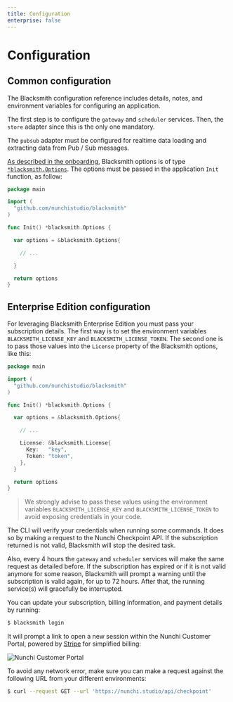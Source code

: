 ```yaml
---
title: Configuration
enterprise: false
---
```


# Configuration

## Common configuration

The Blacksmith configuration reference includes details, notes, and environment
variables for configuring an application.

The first step is to configure the `gateway` and `scheduler` services. Then, the
`store` adapter since this is the only one mandatory.

The `pubsub` adapter must be configured for realtime data loading and extracting
data from Pub / Sub messages.

[As described in the onboarding](/blacksmith/start/firstapp/create), Blacksmith
options is of type [`*blacksmith.Options`](https://pkg.go.dev/github.com/nunchistudio/blacksmith?tab=doc#Options).
The options must be passed in the application `Init` function, as follow:
```go
package main

import (
  "github.com/nunchistudio/blacksmith"
)

func Init() *blacksmith.Options {

  var options = &blacksmith.Options{

    // ...

  }

  return options
}

```

## Enterprise Edition configuration

For leveraging Blacksmith Enterprise Edition you must pass your subscription
details. The first way is to set the environment variables `BLACKSMITH_LICENSE_KEY`
and `BLACKSMITH_LICENSE_TOKEN`. The second one is to pass those values into the
`License` property of the Blacksmith options, like this:

```go
package main

import (
  "github.com/nunchistudio/blacksmith"
)

func Init() *blacksmith.Options {

  var options = &blacksmith.Options{

    // ...

    License: &blacksmith.License{
      Key:   "key",
      Token: "token",
    },
  }

  return options
}

```

> We strongly advise to pass these values using the environment variables
  `BLACKSMITH_LICENSE_KEY` and `BLACKSMITH_LICENSE_TOKEN` to avoid exposing
  credentials in your code.

The CLI will verify your credentials when running some commands. It does so by
making a request to the Nunchi Checkpoint API. If the subscription returned is
not valid, Blacksmith will stop the desired task.

Also, every 4 hours the `gateway` and `scheduler` services will make the same
request as detailed before. If the subscription has expired or if it is not valid
anymore for some reason, Blacksmith will prompt a warning until the subscription
is valid again, for up to 72 hours. After that, the running service(s) will
gracefully be interrupted.

You can update your subscription, billing information, and payment details by
running:
```bash
$ blacksmith login

```

It will prompt a link to open a new session within the Nunchi Customer Portal,
powered by [Stripe](https://stripe.com/) for simplified billing:

![Nunchi Customer Portal](/images/blacksmith/portal.png)

To avoid any network error, make sure you can make a request against the following
URL from your different environments:
```bash
$ curl --request GET --url 'https://nunchi.studio/api/checkpoint'

```
